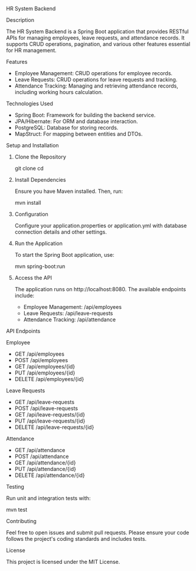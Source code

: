HR System Backend

Description

The HR System Backend is a Spring Boot application that provides RESTful APIs for managing employees, leave requests, and attendance records. It supports CRUD operations, pagination, and various other features essential for HR management.

Features

- Employee Management: CRUD operations for employee records.
- Leave Requests: CRUD operations for leave requests and tracking.
- Attendance Tracking: Managing and retrieving attendance records, including working hours calculation.

Technologies Used

- Spring Boot: Framework for building the backend service.
- JPA/Hibernate: For ORM and database interaction.
- PostgreSQL: Database for storing records.
- MapStruct: For mapping between entities and DTOs.

Setup and Installation

1. Clone the Repository

   git clone <repository-url>
   cd <repository-directory>

2. Install Dependencies

   Ensure you have Maven installed. Then, run:

   mvn install

3. Configuration

   Configure your application.properties or application.yml with database connection details and other settings.

4. Run the Application

   To start the Spring Boot application, use:

   mvn spring-boot:run

5. Access the API

   The application runs on http://localhost:8080. The available endpoints include:

   - Employee Management: /api/employees
   - Leave Requests: /api/leave-requests
   - Attendance Tracking: /api/attendance

API Endpoints

Employee
- GET /api/employees
- POST /api/employees
- GET /api/employees/{id}
- PUT /api/employees/{id}
- DELETE /api/employees/{id}

Leave Requests
- GET /api/leave-requests
- POST /api/leave-requests
- GET /api/leave-requests/{id}
- PUT /api/leave-requests/{id}
- DELETE /api/leave-requests/{id}

Attendance
- GET /api/attendance
- POST /api/attendance
- GET /api/attendance/{id}
- PUT /api/attendance/{id}
- DELETE /api/attendance/{id}

Testing

Run unit and integration tests with:

   mvn test

Contributing

Feel free to open issues and submit pull requests. Please ensure your code follows the project's coding standards and includes tests.

License

This project is licensed under the MIT License.
